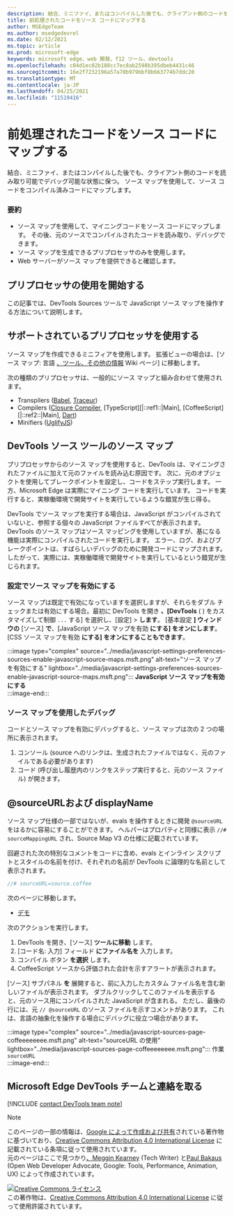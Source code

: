 ```yaml
---
description: 結合、ミニファイ、またはコンパイルした後でも、クライアント側のコードを読み取り可能でデバッグ可能な状態に保つ。
title: 前処理されたコードをソース コードにマップする
author: MSEdgeTeam
ms.author: msedgedevrel
ms.date: 02/12/2021
ms.topic: article
ms.prod: microsoft-edge
keywords: microsoft edge、web 開発、f12 ツール、devtools
ms.openlocfilehash: c04d1ec02b188cc7ec8ab2598b395dbeb4431c46
ms.sourcegitcommit: 16e2f7232196a57a70b979bbf8b663774b7ddc20
ms.translationtype: MT
ms.contentlocale: ja-JP
ms.lasthandoff: 04/25/2021
ms.locfileid: "11519416"
---
```

<!-- Copyright Meggin Kearney and Paul Bakaus

   Licensed under the Apache License, Version 2.0 (the "License");
   you may not use this file except in compliance with the License.
   You may obtain a copy of the License at

       https://www.apache.org/licenses/LICENSE-2.0

   Unless required by applicable law or agreed to in writing, software
   distributed under the License is distributed on an "AS IS" BASIS,
   WITHOUT WARRANTIES OR CONDITIONS OF ANY KIND, either express or implied.
   See the License for the specific language governing permissions and
   limitations under the License.  -->  

# <a name="map-preprocessed-code-to-source-code"></a>前処理されたコードをソース コードにマップする  

結合、ミニファイ、またはコンパイルした後でも、クライアント側のコードを読み取り可能でデバッグ可能な状態に保つ。  ソース マップを使用して、ソース コードをコンパイル済みコードにマップします。  

### <a name="summary"></a>要約  

*   ソース マップを使用して、マイニングコードをソース コードにマップします。  その後、元のソースでコンパイルされたコードを読み取り、デバッグできます。  
*   ソース マップを生成できるプリプロセッサのみを使用します。  
*   Web サーバーがソース マップを提供できると確認します。  
    
<!--todo: add link to preprocessors capable of producing Source Maps when section is available -->  
<!--[]: /web/tools/setup/setup-preprocessors?#supported_preprocessors ""  -->  

## <a name="get-started-with-preprocessors"></a>プリプロセッサの使用を開始する  

この記事では、DevTools Sources ツールで JavaScript ソース マップを操作する方法について説明します。  <!--For a first overview of what preprocessors are, how each may help, and how Source Maps work; navigate to Set Up CSS & JS Preprocessors.  -->  

<!--todo: add link to Set Up CSS & JS Preprocessors when section is available -->  
<!--[]: /web/tools/setup/setup-preprocessors#debugging-and-editing-preprocessed-content ""  -->  

## <a name="use-a-supported-preprocessor"></a>サポートされているプリプロセッサを使用する  

ソース マップを作成できるミニフィアを使用します。  <!--For the most popular options, navigate to preprocessor support section.  -->  拡張ビューの場合は、[ソース マップ: 言語 [、ツール、その他の情報][GitHubWikiSourceMapsLanguagesTools] Wiki ページ] に移動します。  

<!--todo: add link to display the preprocessor support section when section is available -->  
<!--[]: /web/tools/setup/setup-preprocessors?#supported_preprocessors ""  -->  

次の種類のプリプロセッサは、一般的にソース マップと組み合わせて使用されます。  

*   Transpilers \([Babel][BabelJS], [Traceur][GitHubWikiGoogleTraceurCompiler]\)  
*   Compilers \([Closure Compiler][GitHubGoogleClosureCompiler], [TypeScript][|::ref1::|Main], [CoffeeScript][|::ref2::|Main], [Dart][DartMain]\)  
*   Minifiers \([UglifyJS][GitHubMishooUglifyJS]\)  
    
## <a name="source-maps-in-devtools-sources-tool"></a>DevTools ソース ツールのソース マップ  

プリプロセッサからのソース マップを使用すると、DevTools は、マイニングされたファイルに加えて元のファイルを読み込む原因です。  次に、元のオブジェクトを使用してブレークポイントを設定し、コードをステップ実行します。  一方、Microsoft Edge は実際にマイニング コードを実行しています。  コードを実行すると、実稼働環境で開発サイトを実行しているような錯覚が生じ得る。  

DevTools でソース マップを実行する場合は、JavaScript がコンパイルされていないと、参照する個々の JavaScript ファイルすべてが表示されます。  DevTools のソース マップはソース マッピングを使用していますが、基になる機能は実際にコンパイルされたコードを実行します。  エラー、ログ、およびブレークポイントは、すばらしいデバッグのために開発コードにマップされます。  したがって、実際には、実稼働環境で開発サイトを実行しているという錯覚が生じられます。  

### <a name="enable-source-maps-in-settings"></a>設定でソース マップを有効にする  

ソース マップは既定で有効になっています<!-- \(as of Microsoft Edge 39\)-->を選択しますが、それらをダブル チェックまたは有効にする場合。最初に DevTools を開き **、[DevTools** \( \) をカスタマイズして制御 `...` する] を選択し、[設定] > **します**。  [基本設定 **] ウィンドウの** [ソース] **で**、[JavaScript ソース マップを有効 **にする] をオンにします**。  [CSS ソース マップを有効 **にする] をオンにすることもできます**。  

:::image type="complex" source="../media/javascript-settings-preferences-sources-enable-javascript-source-maps.msft.png" alt-text="ソース マップを有効にする" lightbox="../media/javascript-settings-preferences-sources-enable-javascript-source-maps.msft.png":::
   **JavaScript ソース マップを有効にする**  
:::image-end:::  

### <a name="debugging-with-source-maps"></a>ソース マップを使用したデバッグ  

コードとソース マップを有効にデバッグすると、ソース マップは次の 2 つの場所に表示されます。  

1.  コンソール \(source へのリンクは、生成されたファイルではなく、元のファイルである必要があります\)  
1.  コード \(呼び出し履歴内のリンクをステップ実行すると、元のソース ファイル\) が開きます。  
    
<!--todo: add link to debugging your code when section is available -->  
<!--[DebugBreakpointsStepCode]: ../debug/breakpoints/step-code.md ""  -->  

## <a name="sourceurl-and-displayname"></a>@sourceURLおよび displayName  

ソース マップ仕様の一部ではないが、evals を操作するときに開発 `@sourceURL` をはるかに容易にすることができます。  ヘルパーはプロパティと同様に表示 `//# sourceMappingURL` され、Source Map V3 の仕様に記載されています。  

回避された次の特別なコメントをコードに含め、evals とインライン スクリプトとスタイルの名前を付け、それぞれの名前が DevTools に論理的な名前として表示されます。  

```javascript
//# sourceURL=source.coffee
```  

次のページに移動します。  

*   [デモ][CssNinjaDemoSourceMapping]

次のアクションを実行します。  

1.  DevTools を開き、[ソース] **ツールに移動** します。  
1.  [コード名: 入力] フィールド **にファイル名を** 入力します。  
1.  コンパイル ボタン **を選択** します。  
1.  CoffeeScript ソースから評価された合計を示すアラートが表示されます。  
    
[ソース] サブパネル **を** 展開すると、前に入力したカスタム ファイル名を含む新しいファイルが表示されます。  ダブルクリックしてこのファイルを表示すると、元のソース用にコンパイルされた JavaScript が含まれる。  ただし、最後の行には、元 `// @sourceURL` のソース ファイルを示すコメントがあります。  これは、言語の抽象化を操作する場合にデバッグに役立つ場合があります。  

:::image type="complex" source="../media/javascript-sources-page-coffeeeeeeee.msft.png" alt-text="sourceURL の使用" lightbox="../media/javascript-sources-page-coffeeeeeeee.msft.png":::
   作業 `sourceURL`  
:::image-end:::  

## <a name="getting-in-touch-with-the-microsoft-edge-devtools-team"></a>Microsoft Edge DevTools チームと連絡を取る

[!INCLUDE [contact DevTools team note](../includes/contact-devtools-team-note.md)]  

<!-- links -->  

[BabelJS]: https://babeljs.io "Babel は JavaScript コンパイラです"  

[CoffeeScriptMain]: https://coffeescript.org "CoffeeScript"  

[CssNinjaDemoSourceMapping]: https://www.thecssninja.com/demo/source_mapping/compile.html "//# sourceURL eval 名前付けの簡単な例"  

[DartMain]: https://www.dartlang.org "ダーツプログラミング言語"  

[GitHubGoogleClosureCompiler]: https://github.com/google/closure-compiler "google/closure-compiler |GitHub"  

[GitHubMishooUglifyJS]: https://github.com/mishoo/UglifyJS "mishoo/UglifyJS |GitHub"  

[GitHubWikiSourceMapsLanguagesTools]: https://github.com/ryanseddon/source-map/wiki/Source-maps:-languages,-tools-and-other-info "ソース マップ: 言語、ツール、その他の情報|GitHub wiki"  

[GitHubWikiGoogleTraceurCompiler]: https://github.com/google/traceur-compiler/wiki/Getting-Started "Getting Started - google/traceur-compiler |GitHub wiki"  

[TypeScriptMain]: https://www.typescriptlang.org "TypeScript"  

> [!NOTE]
> このページの一部の情報は、[Google によって作成および共有][GoogleSitePolicies]されている著作物に基づいており、[Creative Commons Attribution 4.0 International License][CCA4IL] に記載されている条項に従って使用されています。  
> 元のページはここで[](https://developers.google.com/web/tools/chrome-devtools/javascript/source-maps)見つかり[、Meggin Kearney][MegginKearney] \(Tech Writer\) と[Paul Bakaus][PaulBakaus] \(Open Web Developer Advocate, Google: Tools, Performance, Animation, UX\) によって作成されています。  

[![Creative Commons ライセンス][CCby4Image]][CCA4IL]  
この著作物は、[Creative Commons Attribution 4.0 International License][CCA4IL] に従って使用許諾されています。  

[CCA4IL]: https://creativecommons.org/licenses/by/4.0  
[CCby4Image]: https://i.creativecommons.org/l/by/4.0/88x31.png  
[GoogleSitePolicies]: https://developers.google.com/terms/site-policies  
[KayceBasques]: https://developers.google.com/web/resources/contributors/kaycebasques  
[MegginKearney]: https://developers.google.com/web/resources/contributors/megginkearney  
[PaulBakaus]: https://developers.google.com/web/resources/contributors/pbakaus  
